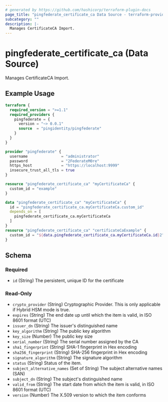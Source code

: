 ```yaml
---
# generated by https://github.com/hashicorp/terraform-plugin-docs
page_title: "pingfederate_certificate_ca Data Source - terraform-provider-pingfederate"
subcategory: ""
description: |-
  Manages CertificateCA Import.
---
```


# pingfederate_certificate_ca (Data Source)

Manages CertificateCA Import.

## Example Usage

```terraform
terraform {
  required_version = ">=1.1"
  required_providers {
    pingfederate = {
      version = "~> 0.0.1"
      source  = "pingidentity/pingfederate"
    }
  }
}

provider "pingfederate" {
  username               = "administrator"
  password               = "2FederateM0re"
  https_host             = "https://localhost:9999"
  insecure_trust_all_tls = true
}

resource "pingfederate_certificate_ca" "myCertificateCa" {
  custom_id = "example"
}

data "pingfederate_certificate_ca" "myCertificateCa" {
  id = "pingfederate_certificate_ca.myCertificateCa.custom_id"
  depends_on = [
    pingfederate_certificate_ca.myCertificateCa
  ]
}
resource "pingfederate_certificate_ca" "certificateCaExample" {
  custom_id = "${data.pingfederate_certificate_ca.myCertificateCa.id}2"
}
```

<!-- schema generated by tfplugindocs -->
## Schema

### Required

- `id` (String) The persistent, unique ID for the certificate

### Read-Only

- `crypto_provider` (String) Cryptographic Provider. This is only applicable if Hybrid HSM mode is true.
- `expires` (String) The end date up until which the item is valid, in ISO 8601 format (UTC)
- `issuer_dn` (String) The issuer's distinguished name
- `key_algorithm` (String) The public key algorithm
- `key_size` (Number) The public key size
- `serial_number` (String) The serial number assigned by the CA
- `sha1_fingerprint` (String) SHA-1 fingerprint in Hex encoding
- `sha256_fingerprint` (String) SHA-256 fingerprint in Hex encoding
- `signature_algorithm` (String) The signature algorithm
- `status` (String) Status of the item.
- `subject_alternative_names` (Set of String) The subject alternative names (SAN)
- `subject_dn` (String) The subject's distinguished name
- `valid_from` (String) The start date from which the item is valid, in ISO 8601 format (UTC)
- `version` (Number) The X.509 version to which the item conforms
